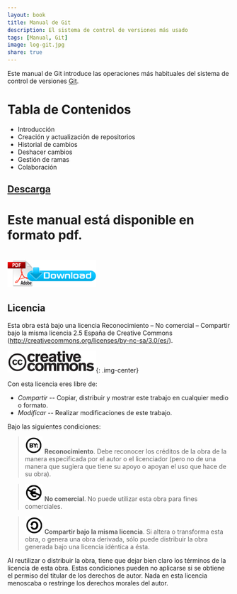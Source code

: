 ```yaml
---
layout: book
title: Manual de Git
description: El sistema de control de versiones más usado
tags: [Manual, Git]
image: log-git.jpg
share: true
---
```


Este manual de Git introduce las operaciones más habituales del sistema de control de versiones [Git](https://git-scm.com/).

# Tabla de Contenidos

- Introducción
- Creación y actualización de repositorios
- Historial de cambios
- Deshacer cambios
- Gestión de ramas
- Colaboración

## [Descarga](http://aprendeconalf.es/manual-git)

# Este manual está disponible en formato pdf.

# [![Download pdf](/images/pdf_download.png)]()

## Licencia

Esta obra está bajo una licencia Reconocimiento – No comercial – Compartir bajo la misma licencia 2.5 España de Creative Commons (<http://creativecommons.org/licenses/by-nc-sa/3.0/es/>).

![Creative Commons](/images/cc-logo.png){: .img-center}

Con esta licencia eres libre de:

- _Compartir_ -- Copiar, distribuir y mostrar este trabajo en cualquier medio o formato.
- _Modificar_ -- Realizar modificaciones de este trabajo.

Bajo las siguientes condiciones:

> ![cc-by](/images/cc-by.png) **Reconocimiento**. Debe reconocer los créditos de la obra de la manera especificada por el autor o el licenciador (pero no de una manera que sugiera que tiene su apoyo o apoyan el uso que hace de su obra).

> ![cc-e](/images/cc-e.png) **No comercial**. No puede utilizar esta obra para fines comerciales.

> ![cc-c](/images/cc-c.png) **Compartir bajo la misma licencia**. Si altera o transforma esta obra, o genera una obra derivada, sólo puede distribuir la obra generada bajo una licencia idéntica a ésta.

Al reutilizar o distribuir la obra, tiene que dejar bien claro los términos de la licencia de esta obra. Estas condiciones pueden no aplicarse si se obtiene el permiso del titular de los derechos de autor. Nada en esta licencia menoscaba o restringe los derechos morales del autor.
